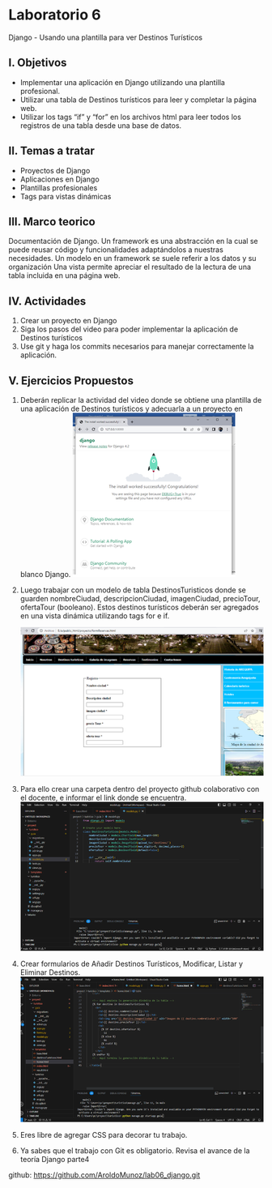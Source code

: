 # Laboratorio 6 

Django - Usando una plantilla para ver Destinos Turísticos 

## I. Objetivos 
  - Implementar una aplicación en Django utilizando una plantilla profesional.
  - Utilizar una tabla de Destinos turísticos para leer y completar la página web.
  - Utilizar los tags “if” y “for” en los archivos html para leer todos los registros de  una tabla desde una base de datos.

## II. Temas a tratar 
  - Proyectos de Django
  - Aplicaciones en Django
  - Plantillas profesionales
  - Tags para vistas dinámicas

## III. Marco teorico 
  Documentación de Django.
  Un framework es una abstracción en la cual se puede reusar código y funcionalidades  adaptándolos a nuestras necesidades.
  Un modelo en un framework se suele referir a los datos y su organización
  Una vista permite apreciar el resultado de la lectura de una tabla incluida en una página  web.

## IV. Actividades 
  1. Crear un proyecto en Django
  2. Siga los pasos del video para poder implementar la aplicación de Destinos  turísticos
  3. Use git y haga los commits necesarios para manejar correctamente la aplicación.
## V. Ejercicios Propuestos 
  1. Deberán replicar la actividad del video donde se obtiene una plantilla de  una aplicación de Destinos turísticos y adecuarla a un proyecto en blanco  Django.
![Texto alternativo](imag/django_inicio.png) 

  2. Luego trabajar con un modelo de tabla DestinosTuristicos donde se  guarden nombreCiudad, descripcionCiudad, imagenCiudad, precioTour,  ofertaTour (booleano). Estos destinos turísticos deberán ser agregados  en una vista dinámica utilizando tags for e if.

     ![Texto alternativo](imag/formulario.png)
  4. Para ello crear una carpeta dentro del proyecto github colaborativo con el  docente, e informar el link donde se encuentra.
     ![Texto alternativo](imag/model.png)
  6. Crear formularios de Añadir Destinos Turísticos, Modificar, Listar y  Eliminar Destinos.
      ![Texto alternativo](imag/tabladinamica.png)
  8. Eres libre de agregar CSS para decorar tu trabajo. 
  9. Ya sabes que el trabajo con Git es obligatorio. Revisa el avance de la  teoría Django parte4

github: https://github.com/AroldoMunoz/lab06_django.git
